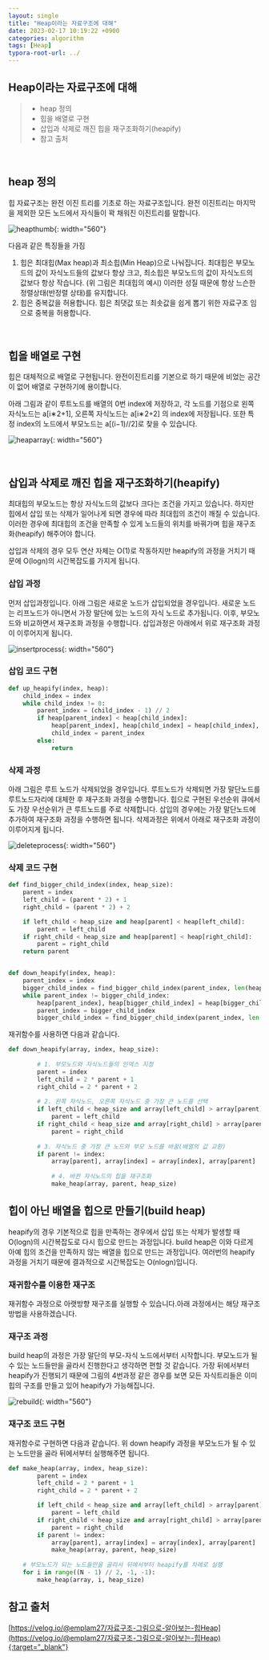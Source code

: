 ```yaml
---
layout: single
title: "Heap이라는 자료구조에 대해"
date: 2023-02-17 10:19:22 +0900
categories: algorithm
tags: [Heap]
typora-root-url: ../
---
```


## Heap이라는 자료구조에 대해
> - heap 정의
> - 힙을 배열로 구현
> - 삽입과 삭제로 깨진 힙을 재구조화하기(heapify)
> - 참고 출처

<br>

## heap 정의

힙 자료구조는 완전 이진 트리를 기초로 하는 자료구조입니다. 완전 이진트리는 마지막을 제외한 모든 노드에서 자식들이 꽉 채워진 이진트리를 말합니다.

![heapthumb](/images/2023-02-17-about-heap/heapthumb.jpg){: width="560"}



다음과 같은 특징들을 가짐

1. 힙은 최대힙(Max heap)과 최소힙(Min Heap)으로 나눠집니다. 최대힙은 부모노드의 값이 자식노드들의 값보다 항상 크고, 최소힙은 부모노드의 값이 자식노드의 값보다 항상 작습니다. (위 그림은 최대힙의 예시)
이러한 성질 때문에 항상 느슨한 정렬상태(반정렬 상태)를 유지합니다.
2. 힙은 중복값을 허용합니다. 힙은 최댓값 또는 최솟값을 쉽게 뽑기 위한 자료구조 임으로 중복을 허용합니다.

<br>

## 힙을 배열로 구현

힙은 대체적으로 배열로 구현됩니다. 완전이진트리를 기본으로 하기 때문에 비었는 공간이 없어 배열로 구현하기에 용이합니다.

아래 그림과 같이 루트노드를 배열의 0번 index에 저장하고, 각 노드를 기점으로 왼쪽 자식노드는 a[i∗2+1], 오른쪽 자식노드는 a[i∗2+2] 의 index에 저장됩니다. 또한 특정 index의 노드에서 부모노드는 a[(i−1)//2]로 찾을 수 있습니다.

![heaparray](/images/2023-02-17-about-heap/heaparray.png){: width="560"}

<br>

## 삽입과 삭제로 깨진 힙을 재구조화하기(heapify)

최대힙의 부모노드는 항상 자식노드의 값보다 크다는 조건을 가지고 있습니다. 하지만 힙에서 삽입 또는 삭제가 일어나게 되면 경우에 따라 최대힙의 조건이 깨질 수 있습니다. 이러한 경우에 최대힙의 조건을 만족할 수 있게 노드들의 위치를 바꿔가며 힙을 재구조화(heapify) 해주어야 합니다.

삽입과 삭제의 경우 모두 연산 자체는 O(1)로 작동하지만 heapify의 과정을 거치기 때문에 O(logn)의 시간복잡도를 가지게 됩니다.

### 삽입 과정

먼저 삽입과정입니다. 아래 그림은 새로운 노드가 삽입되었을 경우입니다. 새로운 노드는 리프노드가 아니면서 가장 말단에 있는 노드의 자식 노드로 추가됩니다. 이후, 부모노드와 비교하면서 재구조화 과정을 수행합니다. 삽입과정은 아래에서 위로 재구조화 과정이 이루어지게 됩니다.

![insertprocess](/images/2023-02-17-about-heap/insertprocess.png){: width="560"}

### 삽입 코드 구현

```python
def up_heapify(index, heap):
    child_index = index
    while child_index != 0:
        parent_index = (child_index - 1) // 2
        if heap[parent_index] < heap[child_index]:
            heap[parent_index], heap[child_index] = heap[child_index], heap[parent_index]
            child_index = parent_index
        else:
            return
```

### 삭제 과정

아래 그림은 루트 노드가 삭제되었을 경우입니다. 루트노드가 삭제되면 가장 말단노드를 루트노드자리에 대체한 후 재구조화 과정을 수행합니다. 힙으로 구현된 우선순위 큐에서도 가장 우선순위가 큰 루트노드를 주로 삭제합니다. 삽입의 경우에는 가장 말단노드에 추가하여 재구조화 과정을 수행하면 됩니다. 삭제과정은 위에서 아래로 재구조화 과정이 이루어지게 됩니다.

![deleteprocess](/images/2023-02-17-about-heap/deleteprocess.png){: width="560"}

### 삭제 코드 구현

```python
def find_bigger_child_index(index, heap_size):
    parent = index
    left_child = (parent * 2) + 1
    right_child = (parent * 2) + 2

    if left_child < heap_size and heap[parent] < heap[left_child]:
        parent = left_child
    if right_child < heap_size and heap[parent] < heap[right_child]:
        parent = right_child
    return parent


def down_heapify(index, heap):
    parent_index = index
    bigger_child_index = find_bigger_child_index(parent_index, len(heap))
    while parent_index != bigger_child_index:
        heap[parent_index], heap[bigger_child_index] = heap[bigger_child_index], heap[parent_index]
        parent_index = bigger_child_index
        bigger_child_index = find_bigger_child_index(parent_index, len(heap))
```

재귀함수를 사용하면 다음과 같습니다.

```python
def down_heapify(array, index, heap_size):
        
        # 1. 부모노드와 자식노드들의 인덱스 지정
        parent = index
        left_child = 2 * parent + 1
        right_child = 2 * parent + 2
		
        # 2. 왼쪽 자식노드, 오른쪽 자식노드 중 가장 큰 노드를 선택
        if left_child < heap_size and array[left_child] > array[parent]:
            parent = left_child
        if right_child < heap_size and array[right_child] > array[parent]:
            parent = right_child
            
        # 3. 자식노드 중 가장 큰 노드와 부모 노드를 바꿈(배열의 값 교환)
        if parent != index:
            array[parent], array[index] = array[index], array[parent]
            
            # 4. 바뀐 자식노드의 힙을 재구조화
            make_heap(array, parent, heap_size)
```

## 힙이 아닌 배열을 힙으로 만들기(build heap)

heapify의 경우 기본적으로 힙을 만족하는 경우에서 삽입 또는 삭제가 발생할 때 O(logn)의 시간복잡도로 다시 힙으로 만드는 과정입니다. build heap은 이와 다르게 아예 힙의 조건을 만족하지 않는 배열을 힙으로 만드는 과정입니다. 여러번의 heapify 과정을 거치기 때문에 결과적으로 시간복잡도는 O(nlogn)입니다.

### 재귀함수를 이용한 재구조

재귀함수 과정으로 아랫방향 재구조를 실행할 수 있습니다.아래 과정에서는 해당 재구조 방법을 사용하겠습니다.

### 재구조 과정

build heap의 과정은 가장 말단의 부모-자식 노드에서부터 시작합니다. 부모노드가 될 수 있는 노드들만을 골라서 진행한다고 생각하면 편할 것 같습니다. 가장 뒤에서부터 heapify가 진행되기 때문에 그림의 4번과정 같은 경우를 보면 모든 자식트리들은 이미 힙의 구조를 만들고 있어 heapify가 가능해집니다.

![rebuild](/images/2023-02-17-about-heap/rebuild.png){: width="560"}

### 재구조 코드 구현

재귀함수로 구현하면 다음과 같습니다. 위 down heapify 과정을 부모노드가 될 수 있는 노드만을 골라 뒤에서부터 실행해주면 됩니다.

```python
def make_heap(array, index, heap_size):
        parent = index
        left_child = 2 * parent + 1
        right_child = 2 * parent + 2

        if left_child < heap_size and array[left_child] > array[parent]:
            parent = left_child
        if right_child < heap_size and array[right_child] > array[parent]:
            parent = right_child
        if parent != index:
            array[parent], array[index] = array[index], array[parent]
            make_heap(array, parent, heap_size)
	
    # 부모노드가 되는 노드들만을 골라서 뒤에서부터 heapify를 차례로 실행
    for i in range((N - 1) // 2, -1, -1):
        make_heap(array, i, heap_size)
```

## 참고 출처

[https://velog.io/@emplam27/자료구조-그림으로-알아보는-힙Heap](https://velog.io/@emplam27/자료구조-그림으로-알아보는-힙Heap){:target="_blank"}

<br>
